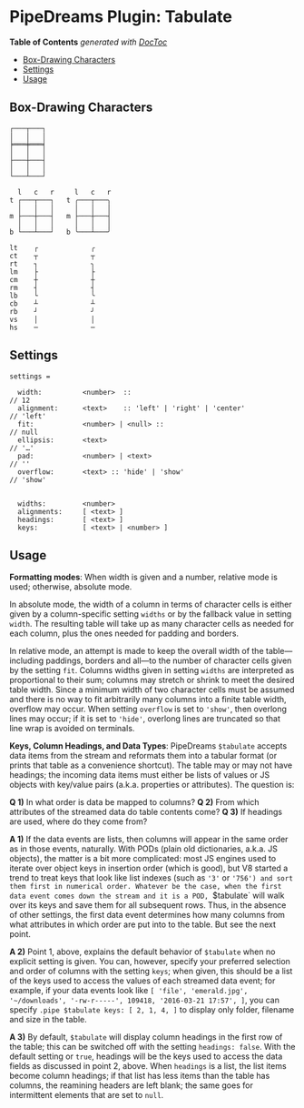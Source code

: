 # PipeDreams Plugin: Tabulate



<!-- START doctoc generated TOC please keep comment here to allow auto update -->
<!-- DON'T EDIT THIS SECTION, INSTEAD RE-RUN doctoc TO UPDATE -->
**Table of Contents**  *generated with [DocToc](https://github.com/thlorenz/doctoc)*

- [Box-Drawing Characters](#box-drawing-characters)
- [Settings](#settings)
- [Usage](#usage)

<!-- END doctoc generated TOC please keep comment here to allow auto update -->


## Box-Drawing Characters

```
┌───┬───┐
│   │   │
╞═══╪═══╡
│   │   │
├───┼───┤
│   │   │
└───┴───┘

  l   c   r     l   c   r
t ┌───┬───┐   t ╭───┬───╮
  │   │   │     │   │   │
m ├───┼───┤   m ├───┼───┤
  │   │   │     │   │   │
b └───┴───┘   b ╰───┴───╯

lt    ┌             ╭
ct    ┬             ┬
rt    ┐             ╮
lm    ├             ├
cm    ┼             ┼
rm    ┤             ┤
lb    └             ╰
cb    ┴             ┴
rb    ┘             ╯
vs    │             │
hs    ─             ─
```

## Settings

```
settings =

  width:          <number>  ::                                                // 12
  alignment:      <text>    :: 'left' | 'right' | 'center'                    // 'left'
  fit:            <number> | <null> ::                                        // null
  ellipsis:       <text>                                                      // '…'
  pad:            <number> | <text>                                           // ''
  overflow:       <text> :: 'hide' | 'show'                                   // 'show'


  widths:         <number>
  alignments:     [ <text> ]
  headings:       [ <text> ]
  keys:           [ <text> | <number> ]
```

## Usage

**Formatting modes**: When width is given and a number, relative mode is used; otherwise, absolute mode.

In absolute mode, the width of a column in terms of character cells is either given by a column-specific
setting `widths` or by the fallback value in setting `width`. The resulting table will take up as many
character cells as needed for each column, plus the ones needed for padding and borders.

In relative mode, an attempt is made to keep the overall width of the table—including paddings, borders and
all—to the number of character cells given by the setting `fit`. Columns widths given in setting `widths`
are interpreted as proportional to their sum; columns may stretch or shrink to meet the desired table width.
Since a minimum width of two character cells must be assumed and there is no way to fit arbitrarily many
columns into a finite table width, overflow may occur. When setting `overflow` is set to `'show'`, then
overlong lines may occur; if it is set to `'hide'`, overlong lines are truncated so that line wrap is
avoided on terminals.

**Keys, Column Headings, and Data Types**: PipeDreams `$tabulate` accepts data items from the stream and
reformats them into a tabular format (or prints that table as a convenience shortcut). The table may or
may not have headings; the incoming data items must either be lists of values or JS objects with key/value
pairs (a.k.a. properties or attributes). The question is:

**Q 1)** In what order is data be mapped to columns?
**Q 2)** From which attributes of the streamed data do table contents come?
**Q 3)** If headings are used, where do they come from?

**A 1)** If the data events are lists, then columns will appear in the same order as in those events,
naturally. With PODs (plain old dictionaries, a.k.a. JS objects), the matter is a bit more complicated: most
JS engines used to iterate over object keys in insertion order (which is good), but V8 started a trend to
treat keys that look like list indexes (such as `'3'` or `'756') and sort them first in numerical order.
Whatever be the case, when the first data event comes down the stream and it is a POD, `$tabulate` will walk
over its keys and save them for all subsequent rows. Thus, in the absence of other settings, the first data
event determines how many columns from what attributes in which order are put into to the table. But see the
next point.

**A 2)** Point 1, above, explains the default behavior of `$tabulate` when no explicit setting is given. You
can, however, specify your preferred selection and order of columns with the setting `keys`; when given,
this should be a list of the keys used to access the values of each streamed data event; for example, if
your data events look like `[ 'file', 'emerald.jpg', '~/downloads', '-rw-r-----', 109418, '2016-03-21
17:57', ]`, you can specify `.pipe $tabulate keys: [ 2, 1, 4, ]` to display only folder, filename and size
in the table.

**A 3)** By default, `$tabulate` will display column headings in the first row of the table; this can be
switched off with the setting `headings: false`. With the default setting or `true`, headings will be the
keys used to access the data fields as discussed in point 2, above. When `headings` is a list, the list
items become column headings; if that list has less items than the table has columns, the reamining headers
are left blank; the same goes for intermittent elements that are set to `null`.



